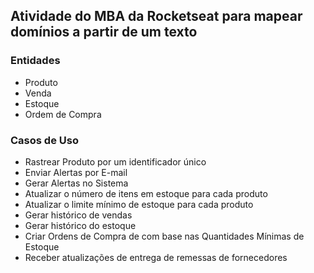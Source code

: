 ## Atividade do MBA da Rocketseat para mapear domínios a partir de um texto

### Entidades

- Produto
- Venda
- Estoque
- Ordem de Compra

### Casos de Uso

- Rastrear Produto por um identificador único
- Enviar Alertas por E-mail
- Gerar Alertas no Sistema
- Atualizar o número de itens em estoque para cada produto
- Atualizar o limite mínimo de estoque para cada produto
- Gerar histórico de vendas
- Gerar histórico do estoque
- Criar Ordens de Compra de com base nas Quantidades Mínimas de Estoque
- Receber atualizações de entrega de remessas de fornecedores

